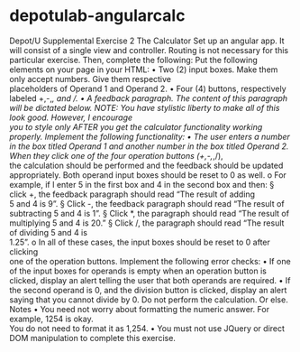 # depotulab-angularcalc
Depot/U
Supplemental	Exercise	2
The	Calculator
Set	up	an	angular	app.	It	will	consist	of	a	single	view	and	controller.	Routing	is	not	necessary	for	
this	particular	exercise.	Then,	complete	the	following:
Put	the	following	elements	on	your	page	in	your HTML:
• Two	(2)	input	boxes.	Make	them	only	accept	numbers.	Give	them	respective	
placeholders	of	Operand	1	and	Operand	2.
• Four	(4)	buttons,	respectively	labeled	+,-,*,	and	/.
• A	feedback	paragraph.	The	content	of	this	paragraph	will	be	dictated	below.
NOTE:	You	have	stylistic	liberty	to	make	all	of	this	look	good.	However,	I	encourage	
you	to	style	only	AFTER	you	get	the	calculator	functionality	working	properly.
Implement	the	following	functionality:
• The	user	enters	a	number	in	the	box	titled	Operand	1	and	another	number	in	the	
box	titled	Operand	2.	When	they	click	one	of	the	four	operation	buttons	(+,-,*,/),	
the	calculation	should	be	performed	and	the	feedback	should	be	updated	
appropriately.	Both	operand	input	boxes	should	be	reset	to	0 as	well.
o For	example,	if	I	enter	5	in	the	first	box	and	4	in	the	second	box	and	then:
§ click	+,	the	feedback	paragraph	should	read	“The	result	of	adding	
5	and	4	is	9”.
§ Click	-,	the	feedback	paragraph	should	read	“The	result	of	
subtracting	5	and	4	is	1”.
§ Click	*,	the	paragraph	should	read	“The	result	of	multiplying	5	and	
4	is	20.”
§ Click	/,	the	paragraph	should	read	“The	result	of	dividing	5	and	4	is	
1.25”.
o In	all	of	these	cases,	the	input	boxes	should	be	reset	to	0	after	clicking	
one	of	the	operation	buttons.
Implement	the	following	error	checks:
• If	one	of	the	input	boxes	for	operands	is	empty	when	an	operation	button	is	
clicked,	display	an	alert	telling	the	user	that	both	operands	are	required.
• If	the	second	operand	is	0,	and	the	division	button	is	clicked,	display	an	alert	
saying	that	you	cannot	divide	by	0.	Do	not	perform	the	calculation.	Or	else.
Notes
• You	need	not	worry	about	formatting	the	numeric	answer.	For	example,	1254	is	okay.	
You	do	not	need	to	format	it	as	1,254.
• You	must	not	use	JQuery	or	direct	DOM	manipulation	to	complete	this	exercise.